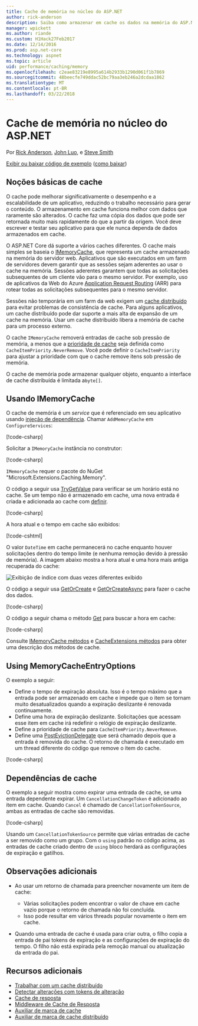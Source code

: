 ```yaml
---
title: Cache de memória no núcleo do ASP.NET
author: rick-anderson
description: Saiba como armazenar em cache os dados na memória do ASP.NET Core.
manager: wpickett
ms.author: riande
ms.custom: H1Hack27Feb2017
ms.date: 12/14/2016
ms.prod: asp.net-core
ms.technology: aspnet
ms.topic: article
uid: performance/caching/memory
ms.openlocfilehash: c2eae83219e8995a614b2933b1290d061f1b7869
ms.sourcegitcommit: 48beecfe749ddac52bc79aa3eb246a2dcdaa1862
ms.translationtype: MT
ms.contentlocale: pt-BR
ms.lasthandoff: 03/22/2018
---
```

# <a name="cache-in-memory-in-aspnet-core"></a>Cache de memória no núcleo do ASP.NET

Por [Rick Anderson](https://twitter.com/RickAndMSFT), [John Luo](https://github.com/JunTaoLuo), e [Steve Smith](https://ardalis.com/)

[Exibir ou baixar código de exemplo](https://github.com/aspnet/Docs/tree/master/aspnetcore/performance/caching/memory/sample) ([como baixar](xref:tutorials/index#how-to-download-a-sample))

## <a name="caching-basics"></a>Noções básicas de cache

O cache pode melhorar significativamente o desempenho e a escalabilidade de um aplicativo, reduzindo o trabalho necessário para gerar o conteúdo. O armazenamento em cache funciona melhor com dados que raramente são alterados. O cache faz uma cópia dos dados que pode ser retornada muito mais rapidamente do que a partir da origem. Você deve escrever e testar seu aplicativo para que ele nunca dependa de dados armazenados em cache.

O ASP.NET Core dá suporte a vários caches diferentes. O cache mais simples se baseia o [IMemoryCache](https://docs.microsoft.com/aspnet/core/api/microsoft.extensions.caching.memory.imemorycache), que representa um cache armazenado na memória do servidor web. Aplicativos que são executados em um farm de servidores devem garantir que as sessões sejam aderentes ao usar o cache na memória. Sessões aderentes garantem que todas as solicitações subsequentes de um cliente vão para o mesmo servidor. Por exemplo, uso de aplicativos da Web do Azure [Application Request Routing](https://www.iis.net/learn/extensions/planning-for-arr) (ARR) para rotear todas as solicitações subsequentes para o mesmo servidor.

Sessões não temporária em um farm da web exigem um [cache distribuído](distributed.md) para evitar problemas de consistência de cache. Para alguns aplicativos, um cache distribuído pode dar suporte a mais alta de expansão de um cache na memória. Usar um cache distribuído libera a memória de cache para um processo externo. 

O cache `IMemoryCache` removerá entradas de cache sob pressão de memória, a menos que a [prioridade de cache](https://docs.microsoft.com/aspnet/core/api/microsoft.extensions.caching.memory.cacheitempriority) seja definida como `CacheItemPriority.NeverRemove`. Você pode definir o `CacheItemPriority` para ajustar a prioridade com que o cache remove itens sob pressão de memória.

O cache de memória pode armazenar qualquer objeto, enquanto a interface de cache distribuída é limitada a`byte[]`.

## <a name="using-imemorycache"></a>Usando IMemoryCache

O cache de memória é um *service* que é referenciado em seu aplicativo usando [injeção de dependência](../../fundamentals/dependency-injection.md). Chamar `AddMemoryCache` em `ConfigureServices`:

[!code-csharp[](memory/sample/WebCache/Startup.cs?highlight=8)] 

Solicitar a `IMemoryCache` instância no construtor:

[!code-csharp[](memory/sample/WebCache/Controllers/HomeController.cs?name=snippet_ctor&highlight=3,5-999)] 

`IMemoryCache` requer o pacote do NuGet "Microsoft.Extensions.Caching.Memory".

O código a seguir usa [TryGetValue](/dotnet/api/microsoft.extensions.caching.memory.imemorycache.trygetvalue?view=aspnetcore-2.0#Microsoft_Extensions_Caching_Memory_IMemoryCache_TryGetValue_System_Object_System_Object__) para verificar se um horário está no cache. Se um tempo não é armazenado em cache, uma nova entrada é criada e adicionada ao cache com [definir](/dotnet/api/microsoft.extensions.caching.memory.cacheextensions.set?view=aspnetcore-2.0#Microsoft_Extensions_Caching_Memory_CacheExtensions_Set__1_Microsoft_Extensions_Caching_Memory_IMemoryCache_System_Object___0_Microsoft_Extensions_Caching_Memory_MemoryCacheEntryOptions_).

[!code-csharp[](memory/sample/WebCache/Controllers/HomeController.cs?name=snippet1)]

A hora atual e o tempo em cache são exibidos:

[!code-cshtml[](memory/sample/WebCache/Views/Home/Cache.cshtml)]

O valor `DateTime` em cache permanecerá no cache enquanto houver solicitações dentro do tempo limite (e nenhuma remoção devido à pressão de memória). A imagem abaixo mostra a hora atual e uma hora mais antiga recuperada do cache:

![Exibição de índice com duas vezes diferentes exibido](memory/_static/time.png)

O código a seguir usa [GetOrCreate](https://docs.microsoft.com/aspnet/core/api/microsoft.extensions.caching.memory.cacheextensions#Microsoft_Extensions_Caching_Memory_CacheExtensions_GetOrCreate__1_Microsoft_Extensions_Caching_Memory_IMemoryCache_System_Object_System_Func_Microsoft_Extensions_Caching_Memory_ICacheEntry___0__) e [GetOrCreateAsync](https://docs.microsoft.com/aspnet/core/api/microsoft.extensions.caching.memory.cacheextensions#Microsoft_Extensions_Caching_Memory_CacheExtensions_GetOrCreateAsync__1_Microsoft_Extensions_Caching_Memory_IMemoryCache_System_Object_System_Func_Microsoft_Extensions_Caching_Memory_ICacheEntry_System_Threading_Tasks_Task___0___) para fazer o cache dos dados.  

[!code-csharp[](memory/sample/WebCache/Controllers/HomeController.cs?name=snippet2&highlight=3-7,14-19)]

O código a seguir chama o método [Get](https://docs.microsoft.com/aspnet/core/api/microsoft.extensions.caching.memory.cacheextensions#Microsoft_Extensions_Caching_Memory_CacheExtensions_Get__1_Microsoft_Extensions_Caching_Memory_IMemoryCache_System_Object_) para buscar a hora em cache:

[!code-csharp[](memory/sample/WebCache/Controllers/HomeController.cs?name=snippet_gct)]

Consulte [IMemoryCache métodos](https://docs.microsoft.com/aspnet/core/api/microsoft.extensions.caching.memory.imemorycache) e [CacheExtensions métodos](https://docs.microsoft.com/aspnet/core/api/microsoft.extensions.caching.memory.cacheextensions) para obter uma descrição dos métodos de cache.

## <a name="using-memorycacheentryoptions"></a>Using MemoryCacheEntryOptions

O exemplo a seguir:

- Define o tempo de expiração absoluta. Isso é o tempo máximo que a entrada pode ser armazenado em cache e impede que o item se tornam muito desatualizados quando a expiração deslizante é renovada continuamente.
- Define uma hora de expiração deslizante. Solicitações que acessam esse item em cache irá redefinir o relógio de expiração deslizante.
- Define a prioridade de cache para `CacheItemPriority.NeverRemove`. 
- Define uma [PostEvictionDelegate](https://docs.microsoft.com/aspnet/core/api/microsoft.extensions.caching.memory.postevictiondelegate) que será chamado depois que a entrada é removida do cache. O retorno de chamada é executado em um thread diferente do código que remove o item do cache.

[!code-csharp[](memory/sample/WebCache/Controllers/HomeController.cs?name=snippet_et&highlight=14-20)]

## <a name="cache-dependencies"></a>Dependências de cache

O exemplo a seguir mostra como expirar uma entrada de cache, se uma entrada dependente expirar. Um `CancellationChangeToken` é adicionado ao item em cache. Quando `Cancel` é chamado de `CancellationTokenSource`, ambas as entradas de cache são removidas. 

[!code-csharp[](memory/sample/WebCache/Controllers/HomeController.cs?name=snippet_ed)]

Usando um `CancellationTokenSource` permite que várias entradas de cache a ser removido como um grupo. Com o `using` padrão no código acima, as entradas de cache criado dentro de `using` bloco herdará as configurações de expiração e gatilhos.

## <a name="additional-notes"></a>Observações adicionais

- Ao usar um retorno de chamada para preencher novamente um item de cache:

  - Várias solicitações podem encontrar o valor de chave em cache vazio porque o retorno de chamada não foi concluída. 
  - Isso pode resultar em vários threads popular novamente o item em cache.

- Quando uma entrada de cache é usada para criar outra, o filho copia a entrada de pai tokens de expiração e as configurações de expiração do tempo. O filho não está expirada pela remoção manual ou atualização da entrada do pai.

## <a name="additional-resources"></a>Recursos adicionais

* [Trabalhar com um cache distribuído](xref:performance/caching/distributed)
* [Detectar alterações com tokens de alteração](xref:fundamentals/primitives/change-tokens)
* [Cache de resposta](xref:performance/caching/response)
* [Middleware de Cache de Resposta](xref:performance/caching/middleware)
* [Auxiliar de marca de cache](xref:mvc/views/tag-helpers/builtin-th/cache-tag-helper)
* [Auxiliar de marca de cache distribuído](xref:mvc/views/tag-helpers/builtin-th/distributed-cache-tag-helper)
